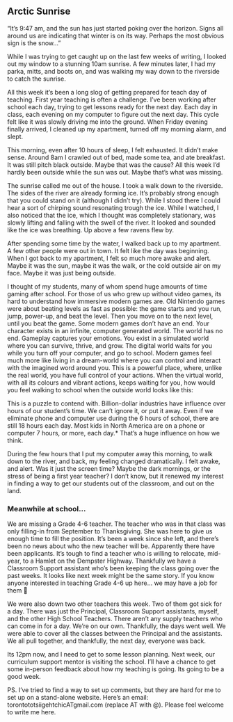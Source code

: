 ## Arctic Sunrise

“It’s 9:47 am, and the sun has just started poking over the horizon. Signs all around us are indicating that winter is on its way. Perhaps the most obvious sign is the snow…”

While I was trying to get caught up on the last few weeks of writing, I looked out my window to a stunning 10am sunrise. A few minutes later, I had my parka, mitts, and boots on, and was walking my way down to the riverside to catch the sunrise. 

All this week it’s been a long slog of getting prepared for teach day of teaching. First year teaching is often a challenge. I’ve been working after school each day, trying to get lessons ready for the next day. Each day in class, each evening on my computer to figure out the next day. This cycle felt like it was slowly driving me into the ground. When Friday evening finally arrived, I cleaned up my apartment, turned off my morning alarm, and slept.

This morning, even after 10 hours of sleep, I felt exhausted. It didn’t make sense. Around 8am I crawled out of bed, made some tea, and ate breakfast. It was still pitch black outside. Maybe that was the cause? All this week I’d hardly been outside while the sun was out. Maybe that’s what was missing.

The sunrise called me out of the house. I took a walk down to the riverside. The sides of the river are already forming ice. It’s probably strong enough that you could stand on it (although I didn’t try). While I stood there I could hear a sort of chirping sound resonating trough the ice. While I watched, I also noticed that the ice, which I thought was completely stationary, was slowly lifting and falling with the swell of the river. It looked and sounded like the ice was breathing. Up above a few ravens flew by. 

After spending some time by the water, I walked back up to my apartment. A few other people were out in town. It felt like the day was beginning. When I got back to my apartment, I felt so much more awake and alert. Maybe it was the sun, maybe it was the walk, or the cold outside air on my face. Maybe it was just being outside. 

I thought of my students, many of whom spend huge amounts of time gaming after school. For those of us who grew up without video games, its hard to understand how immersive modern games are. Old Nintendo games were about beating levels as fast as possible: the game starts and you run, jump, power-up, and beat the level. Then you move on to the next level, until you beat the game. Some modern games don’t have an end. Your character exists in an infinite, computer generated world. The world has no end.  Gameplay captures your emotions. You exist in a simulated world where you can survive, thrive, and grow. The digital world waits for you while you turn off your computer, and go to school. Modern games feel much more like living in a dream-world where you can control and interact with the imagined word around you. This is a powerful place, where, unlike the real world, you have full control of your actions. When the virtual world, with all its colours and vibrant actions, keeps waiting for you, how would you feel walking to school when the outside world looks like this:

This is a puzzle to contend with. Billion-dollar industries have influence over hours of our student’s time. We can’t ignore it, or put it away. Even if we eliminate phone and computer use during the 6 hours of school, there are still 18 hours each day. Most kids in North America are on a phone or computer 7 hours, or more, each day.* That’s a huge influence on how we think.

During the few hours that I put my computer away this morning, to walk down to the river, and back, my feeling changed dramatically. I felt awake, and alert. Was it just the screen time? Maybe the dark mornings, or the stress of being a first year teacher? I don’t know, but it renewed my interest in finding a way to get our students out of the classroom, and out on the land.     

### Meanwhile at school…

We are missing a Grade 4-6 teacher. The teacher who was in that class was only filling-in from September to Thanksgiving. She was here to give us enough time to fill the position. It’s been a week since she left, and there’s been no news about who the new teacher will be. Apparently there have been applicants. It’s tough to find a teacher who is willing to relocate, mid-year, to a Hamlet on the Dempster Highway. Thankfully we have a Classroom Support assistant who’s been keeping the class going over the past weeks. It looks like next week might be the same story. If you know anyone interested in teaching Grade 4-6 up here… we may have a job for them 

We were also down two other teachers this week. Two of them got sick for a day. There was just the Principal, Classroom Support assistants, myself, and the other High School Teachers. There aren’t any supply teachers who can come in for a day. We’re on our own. Thankfully, the days went well. We were able to cover all the classes between the Principal and the assistants. We all pull together, and thankfully, the next day, everyone was back. 

Its 12pm now, and I need to get to some lesson planning. Next week, our curriculum support mentor is visiting the school. I’ll have a chance to get some in-person feedback about how my teaching is going. Its going to be a good week. 

PS. I’ve tried to find a way to set up comments, but they are hard for me to set up on a stand-alone website. Here’s an email: torontototsiigehtchicATgmail.com (replace AT with @). Please feel welcome to write me here. 
